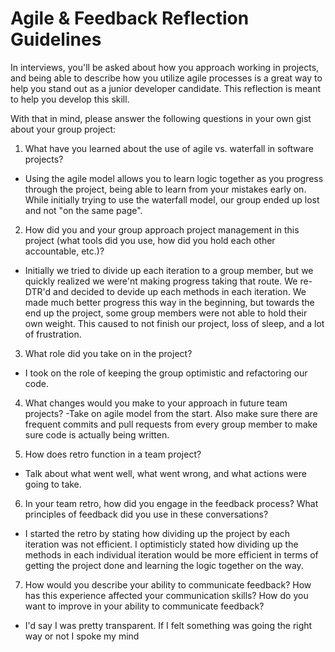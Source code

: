 # Agile & Feedback Reflection Guidelines
In interviews, you'll be asked about how you approach working in projects, and being able to describe how you utilize agile processes is a great way to help you stand out as a junior developer candidate. This reflection is meant to help you develop this skill.

With that in mind, please answer the following questions in your own gist about your group project:

1. What have you learned about the use of agile vs. waterfall in software projects? 

* Using the agile model allows you to learn logic together as you progress through the project, being able to learn from your mistakes early on. While initially trying to use the waterfall model, our group ended up lost and not "on the same page". 

2. How did you and your group approach project management in this project (what tools did you use, how did you hold each other accountable, etc.)?

* Initially we tried to divide up each iteration to a group member, but we quickly realized we were'nt making progress taking that route. We re-DTR'd and decided to devide up each methods in each iteration. We made much better progress this way in the beginning, but towards the end up the project, some group members were not able to hold their own weight. This caused to not finish our project, loss of sleep, and a lot of frustration. 

3. What role did you take on in the project? 
* I took on the role of keeping the group optimistic and refactoring our code.

4. What changes would you make to your approach in future team projects?
-Take on agile model from the start. Also make sure there are frequent commits and pull requests from every group member to make sure code is actually being written. 

5. How does retro function in a team project?
* Talk about what went well, what went wrong, and what actions were going to take.

6. In your team retro, how did you engage in the feedback process? What principles of feedback did you use in these conversations?
* I started the retro by stating how dividing up the project by each iteration was not efficient. I optimisticly stated how dividing up the methods in each individual iteration would be more efficient in terms of getting the project done and learning the logic together on the way.

7. How would you describe your ability to communicate feedback? How has this experience affected your communication skills? How do you want to improve in your ability to communicate feedback?
* I'd say I was pretty transparent. If I felt something was going the right way or not I spoke my mind
